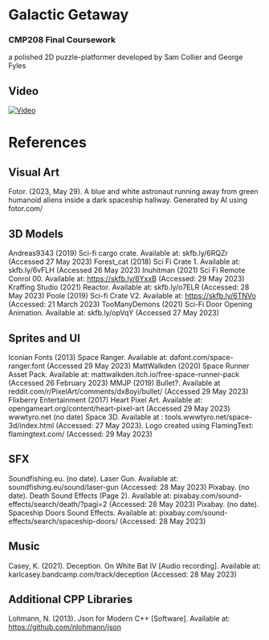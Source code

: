 # Galactic Getaway
### CMP208 Final Coursework
a polished 2D puzzle-platformer developed by Sam Collier and George Fyles

## Video
[![Video](https://cdn.discordapp.com/attachments/526352803321610250/1172519134408478761/Screenshot_2023-11-10_12-52-50.png?ex=65609c89&is=654e2789&hm=f9784d0baa45e0f4eec7410f8dc490e53d10a19927b7b9e08afe03eb96800ffe&)](https://www.youtube.com/watch?v=e5uoP1604do)

# References
## Visual Art
Fotor. (2023, May 29). A blue and white astronaut running away from green humanoid aliens inside a dark spaceship hallway. Generated by AI using fotor.com/

## 3D Models
Andreas9343 (2019) Sci-fi cargo crate. Available at: skfb.ly/6RQZr (Accessed 27 May 2023)
Forest_cat (2018) Sci Fi Crate 1. Available at: skfb.ly/6vFLH (Accessed 26 May 2023)
Inuhitman (2021) Sci Fi Remote Conrol 00. Available at: https://skfb.ly/6YxxB (Accessed: 29 May 2023)
Kraffing Studio (2021) Reactor. Available at: skfb.ly/o7ELR (Accessed: 28 May 2023)
Poole (2019) Sci-fi Crate V2. Available at: https://skfb.ly/6TNVo (Accessed: 21 March 2023)
TooManyDemons (2021) Sci-Fi Door Opening Animation. Available at: skfb.ly/opVqY (Accessed 27 May 2023)

## Sprites and UI
Iconian Fonts (2013) Space Ranger. Available at: dafont.com/space-ranger.font (Accessed 29 May 2023)
MattWalkden (2020) Space Runner Asset Pack. Available at: mattwalkden.itch.io/free-space-runner-pack (Accessed 26 February 2023)
MMJP (2019) Bullet?. Available at reddit.com/r/PixelArt/comments/dx8oyi/bullet/ (Accessed 29 May 2023)
Flixberry Entertainment (2017) Heart Pixel Art. Available at: opengameart.org/content/heart-pixel-art (Accessed 29 May 2023)
wwwtyro.net (no date) Space 3D. Available at : tools.wwwtyro.net/space-3d/index.html (Accessed: 27 May 2023).
Logo created using FlamingText: flamingtext.com/ (Accessed: 29 May 2023)

## SFX
Soundfishing.eu. (no date). Laser Gun. Available at: soundfishing.eu/sound/laser-gun (Accessed: 28 May 2023)
Pixabay. (no date). Death Sound Effects (Page 2). Available at: pixabay.com/sound-effects/search/death/?pagi=2 (Accessed: 28 May 2023)
Pixabay. (no date). Spaceship Doors Sound Effects. Available at: pixabay.com/sound-effects/search/spaceship-doors/ (Accessed: 28 May 2023)

## Music
Casey, K. (2021). Deception. On White Bat IV [Audio recording]. Available at: karlcasey.bandcamp.com/track/deception (Accessed: 28 May 2023)

## Additional CPP Libraries
Lohmann, N. (2013). Json for Modern C++ [Software]. Available at: https://github.com/nlohmann/json

